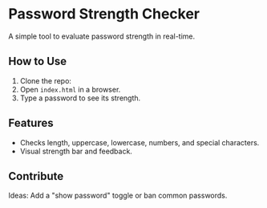 # Password Strength Checker
A simple tool to evaluate password strength in real-time.

## How to Use
1. Clone the repo: 
2. Open `index.html` in a browser.
3. Type a password to see its strength.

## Features
- Checks length, uppercase, lowercase, numbers, and special characters.
- Visual strength bar and feedback.

## Contribute
Ideas: Add a "show password" toggle or ban common passwords.

